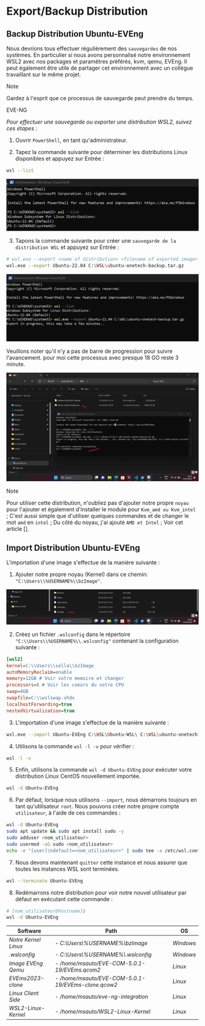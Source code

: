 # Export/Backup Distribution

## Backup Distribution Ubuntu-EVEng

Nous devrions tous effectuer régulièrement des `sauvegardes` de nos systèmes. En particulier si nous avons personnalisé notre environnement WSL2 avec nos packages et paramètres préférés, kvm, qemu, EVEng. Il peut également être utile de partager cet environnement avec un collègue travaillant sur le même projet.

> [!NOTE]
> Gardez à l'esprit que ce processus de sauvegarde peut prendre du temps.

EVE-NG 

*Pour effectuer une sauvegarde ou exporter une distribution WSL2, suivez ces étapes :*

1. Ouvrir `PowerShell`, en tant qu'administrateur.

2. Tapez la commande suivante pour déterminer les distributions Linux disponibles et appuyez sur Entrée :

```bash
wsl --list
```

![WSL Export](../images/wslexport.jpg)

3. Tapons la commande suivante pour créer une `sauvegarde de la distribution WSL` et appuyez sur Entrée :

```bash
# wsl.exe --export <name of distribution> <filename of exported image>
wsl.exe --export Ubuntu-22.04 C:\WSL\ubuntu-onetech-backup.tar.gz
```

![Export-image-ubuntu](../images/exportubuntuonetech.jpg)

Veuillons noter qu'il n'y a pas de barre de progression pour suivre l'avancement. pour moi cette processus avec presque 18 GO reste 3 minute.

![Export-image-ubuntu](../images/backupfinish.jpg)

> [!NOTE] 
> Pour utiliser cette distribution, n'oubliez pas d'ajouter notre propre `noyau` pour l'ajouter et également d'installer le module pour `Kvm_amd ou Kvm_intel` ; C'est aussi simple que d'utiliser quelques commandes et de changer le mot `amd` en `intel` ; Du côté du noyau, j'ai ajouté `AMD et Intel` ; Voir cet article [].

## Import Distribution Ubuntu-EVEng

L'importation d'une image s'effectue de la manière suivante :

1. Ajouter notre propre noyau (Kernel) dans ce chemin: `"C:\Users\\%USERNAME%\\bzImage"`.

![Import-kernel-linux](../images/importimage.jpg)

2. Créez un fichier `.wslconfig` dans le répertoire `"C:\\Users\\%USERNAME%\\.wslconfig"` contenant la configuration suivante :

```ini
[wsl2]
kernel=C:\\Users\\sella\\bzImage
autoMemoryReclaim=enable
memory=12GB # Voir votre memoire et changer 
processors=6 # Voir les coeurs du votre CPU
swap=4GB
swapfile=C:\\wslswap.vhdx
localhostForwarding=true
nestedVirtualization=true
```
3. L'importation d'une image s'effectue de la manière suivante :

```bash
wsl.exe --import Ubuntu-EVEng C:\WSL\Ubuntu-WSL\ C:\WSL\ubuntu-onetech-backup.tar.gz --version 2
```
4. Utilisons la commande `wsl -l -v` pour vérifier :

```bash
wsl -l -v
```

5. Enfin, utilisons la commande `wsl -d Ubuntu-EVEng` pour exécuter votre distribution Linux CentOS nouvellement importée.

```bash
wsl -d Ubuntu-EVEng
```

6. Par défaut, lorsque nous utilisons `--import`, nous démarrons toujours en tant qu'utilisateur `root`. Nous pouvons créer notre propre compte `utilisateur`, à l'aide de ces commandes :

```bash
wsl -d Ubuntu-EVEng
sudo apt update && sudo apt install sudo -y
sudo adduser <nom_utilisateur>
sudo usermod -aG sudo <nom_utilisateur>
echo -e "[user]\ndefault=<nom_utilisateur>" | sudo tee -a /etc/wsl.conf
```

7. Nous devons maintenant `quitter` cette instance et nous assurer que toutes les instances WSL sont terminées.

```bash
wsl --terminate Ubuntu-EVEng
```

8. Redémarrons notre distribution pour voir notre nouvel utilisateur par défaut en exécutant cette commande :

```bash
# [nom_utilisateur@hostname]$ 
wsl -d Ubuntu-EVEng
```

Software | Path | OS
-----    | ----            | ----
*Notre Kernel Linux* | *- C:\Users\\%USERNAME%\\bzImage* | *Windows*
*.wslconfig* | *- C:\\Users\\%USERNAME%\\.wslconfig* | *Windows*
*Image EVEng Qemu* | *- /home/msauto/EVE-COM-5.0.1-19/EVEms.qcom2* | *Linux*
*EVEms2023-clone* | *- /home/msauto/EVE-COM-5.0.1-19/EVEms-clone.qcow2* | *Linux*
*Linux Client Side* | *- /home/msauto/eve-ng-integration* | *Linux*
*WSL2-Linux-Kernel* | *- /home/msauto/WSL2-Linux-Kernel* | *Linux*